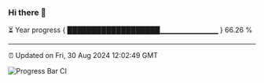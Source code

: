 ### Hi there 👋

⏳ Year progress { ███████████████████▁▁▁▁▁▁▁▁▁▁▁ } 66.26 %

---

⏰ Updated on Fri, 30 Aug 2024 12:02:49 GMT

![Progress Bar CI](https://github.com/EinsPommes/EinsPommes/blob/main/.github/workflows/main.yml)
